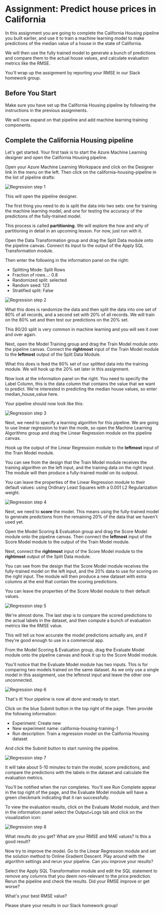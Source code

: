 # Assignment: Predict house prices in California

In this assignment you are going to complete the California Housing pipeline you built earlier, and use it to train a machine learning model to make predictions of the median value of a house in the state of California.

We will then use the fully trained model to generate a bunch of predictions and compare them to the actual house values, and calculate evaluation metrics like the RMSE. 

You'll wrap up the assignment by reporting your RMSE in our Slack homework group. 

## Before You Start

Make sure you have set up the California Housing pipeline by following the instructions in the previous assignments. 

We will now expand on that pipeline and add machine learning training components.  

## Complete the California Housing pipeline

Let's get started. Your first task is to start the Azure Machine Learning designer and open the California Housing pipeline.

Open your Azure Machine Learning Workspace and click on the Designer link in the menu on the left. Then click on the california-housing-pipeline in the list of pipeline drafts:

![Regression step 1](./assets/california1.png)

This will open the pipeline designer.

The first thing you need to do is split the data into two sets: one for training the machine learning model, and one for testing the accuracy of the predictions of the fully-trained model.

This process is called **partitioning**. We will explore the how and why of partitioning in detail in an upcoming lesson. For now, just run with it. 

Open the Data Transformation group and drag the Split Data module onto the pipeline canvas. Connect its input to the output of the Apply SQL Transformation module.

Then enter the following in the information panel on the right:

* Splitting Mode: Split Rows
* Fraction of rows...: 0.8
* Randomized split: selected
* Random seed: 123
* Stratified split: False

![Regression step 2](./assets/california2.png)

What this does is randomize the data and then split the data into one set of 80% of all records, and a second set with 20% of all records. We will train on the 80% set and then test our predictions on the 20% set.

This 80/20 split is very common in machine learning and you will see it over and over again. 

Next, open the Model Training group and drag the Train Model module onto the pipeline canvas. Connect the **rightmost** input of the Train Model module to the **leftmost** output of the Split Data Module. 

What this does is feed the 80% set of our splitted data into the training module. We will hook up the 20% set later in this assignment. 

Now look at the information panel on the right. You need to specify the Label Column, this is the data column that contains the value that we want to predict. We're interested in predicting the median house values, so enter median_house_value here.

Your pipeline should now look like this:

![Regression step 3](./assets/california3.png)

Next, we need to specify a learning algorithm for this pipeline. We are going to use linear regression to train the mode, so open the Machine Learning Algorithms group and drag the Linear Regression module on the pipeline canvas.

Hook up the output of the Linear Regression module to the **leftmost** input of the Train Model module.

You can see from the design that the Train Model module receives the training algorithm on the left input, and the training data on the right input. The module will then produce a fully-trained model on its outpout. 

You can leave the properties of the Linear Regression module to their default values: using Ordinary Least Squares with a 0.001 L2 Regularization weight.

![Regression step 4](./assets/california4.png)

Next, we need to **score** the model. This means using the fully-trained model to generate predictions from the remaining 20% of the data that we haven't used yet. 

Open the Model Scoring & Evaluation group and drag the Score Model module onto the pipeline canvas. Then connect the **leftmost** input of the Score Model module to the output of the Train Model module.

Next, connect the **rightmost** input of the Score Model module to the **rightmost** output of the Split Data module.

You can see from the design that the Score Model module receives the fully-trained model on the left input, and the 20% data to use for scoring on the right input. The module will then produce a new dataset with extra columns at the end that contain the scoring predictions. 

You can leave the properties of the Score Model module to their default values.

![Regression step 5](./assets/california5.png)

We're almost done. The last step is to compare the scored predictions to the actual labels in the dataset, and then compute a bunch of evaluation metrics like the RMSE value. 

This will tell us how accurate the model predictions actually are, and if they're good enough to use in a commercial app. 

From the Model Scoring & Evaluation group, drag the Evaluate Model module onto the pipeline canvas and hook it up to the Score Model module. 

You'll notice that the Evaluate Model module has two inputs. This is for comparing two models trained on the same dataset. As we only use a single model in this assignment, use the leftmost input and leave the other one unconnected.

![Regression step 6](./assets/california6.png)

That's it! Your pipeline is now all done and ready to start.

Click on the blue Submit button in the top right of the page. Then provide the following information:

* Experiment: Create new
* New experiment name: california-housing-training-1
* Run description: Train a regression model on the California Housing dataset

And click the Submit button to start running the pipeline.

![Regression step 7](./assets/california7.png)

It will take about 5-10 minutes to train the model, score predictions, and compare the predictions with the labels in the dataset and calculate the evaluation metrics.

You'll be notified when the run completes. You'll see Run Complete appear in the top right of the page, and the Evaluate Model module will have a green checkmark indicating that it ran successfully. 

To view the evaluation results, click on the Evaluate Model module, and then in the information panel select the Output+Logs tab and click on the visualization icon:

![Regression step 8](./assets/california8.png)

What results do you get? What are your RMSE and MAE values? Is this a good result?

Now try to improve the model. Go to the Linear Regression module and set the solution method to Online Gradient Descent. Play around with the algorithm settings and rerun your pipeline. Can you improve your results?

Select the Apply SQL Transformation module and edit the SQL statement to remove any columns that you deem non-relevant to the price prediction. Rerun the pipeline and check the results. Did your RMSE improve or get worse? 

What's your best RMSE value?

Please share your results in our Slack homework group!
